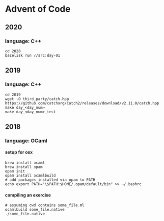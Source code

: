 # Advent of Code

## 2020

### language: C++

```shell session
cd 2020
bazelisk run //src:day-01
```

## 2019

### language: C++

```shell session
cd 2019
wget -O third_party/catch.hpp https://github.com/catchorg/Catch2/releases/download/v2.11.0/catch.hpp
make day_<day_num>
make day_<day_num>_test
```

## 2018

### language: OCaml

#### setup for osx

```shell session
brew install ocaml
brew install opam
opam init
opam install ocamlbuild
# add packages installed via opam to PATH
echo export PATH="\$PATH:$HOME/.opam/default/bin" >> ~/.bashrc
```

#### compiling an exercise

```shell session
# assuming cwd contains some_file.ml
ocamlbuild some_file.native
./some_file.native
```
